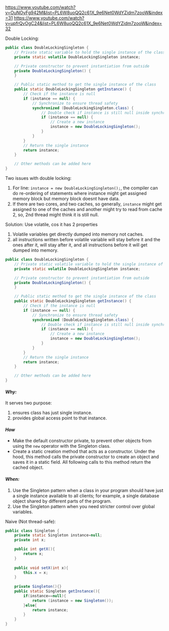 https://www.youtube.com/watch?v=OuNOyFg942M&list=PL6W8uoQQ2c61X_9e6Net0WdYZidm7zooW&index=31
https://www.youtube.com/watch?v=upfrQvOgC24&list=PL6W8uoQQ2c61X_9e6Net0WdYZidm7zooW&index=32

Double Locking:
```java
public class DoubleLockingSingleton {
    // Private static variable to hold the single instance of the class
    private static volatile DoubleLockingSingleton instance;

    // Private constructor to prevent instantiation from outside
    private DoubleLockingSingleton() {
    }

    // Public static method to get the single instance of the class
    public static DoubleLockingSingleton getInstance() {
        // Check if the instance is null
        if (instance == null) {
            // Synchronize to ensure thread safety
            synchronized (DoubleLockingSingleton.class) {
                // Double check if instance is still null inside synchronized block
                if (instance == null) {
                    // Create a new instance
                    instance = new DoubleLockingSingleton();
                }
            }
        }
        // Return the single instance
        return instance;
    }

    // Other methods can be added here
}
```

Two issues with double locking:
1. For line: `instance = new DoubleLockingSingleton();`, the compiler can do re-ordering of statements where instance might get assigned memory block but memory block doesnt have data.
2. If there are two cores, and two caches, so generally, `instance` might get assigned to one of the caches and another might try to read from cache 2, so, 2nd thread might think it is still null.

Solution: Use volatile, cos it has 2 properties
1. Volatile variables get directly dumped into memory not caches.
2. all instructions written before volatile variable will stay before it and the ones after it, will stay after it, and all instructions before it will get dumped into memory.

```java
public class DoubleLockingSingleton {
    // Private static volatile variable to hold the single instance of the class
    private static volatile DoubleLockingSingleton instance;

    // Private constructor to prevent instantiation from outside
    private DoubleLockingSingleton() {
    }

    // Public static method to get the single instance of the class
    public static DoubleLockingSingleton getInstance() {
        // Check if the instance is null
        if (instance == null) {
            // Synchronize to ensure thread safety
            synchronized (DoubleLockingSingleton.class) {
                // Double check if instance is still null inside synchronized block
                if (instance == null) {
                    // Create a new instance
                    instance = new DoubleLockingSingleton();
                }
            }
        }
        // Return the single instance
        return instance;
    }

    // Other methods can be added here
}
```
#### ***Why:***
It serves two purpose:
1. ensures class has just single instance.
2. provides global access point to that instance.

#### ***How***
- Make the default constructor private, to prevent other objects from using the `new` operator with the Singleton class.
- Create a static creation method that acts as a constructor. Under the hood, this method calls the private constructor to create an object and saves it in a static field. All following calls to this method return the cached object.

#### ***When:***
1. Use the Singleton pattern when a class in your program should have just a single instance available to all clients; for example, a single database object shared by different parts of the program.
2. Use the Singleton pattern when you need stricter control over global variables.

Naive (Not thread-safe):
```java
public class Singleton {  
    private static Singleton instance=null;  
    private int x;  

    public int getX(){  
        return x;  
    }  
  
    public void setX(int x){  
        this.x = x;  
    }  
  
    private Singleton(){}  
    public static Singleton getInstance(){  
        if(instance==null){  
            return (instance = new Singleton());  
        }else{  
            return instance;  
        }  
    }  
}
```


